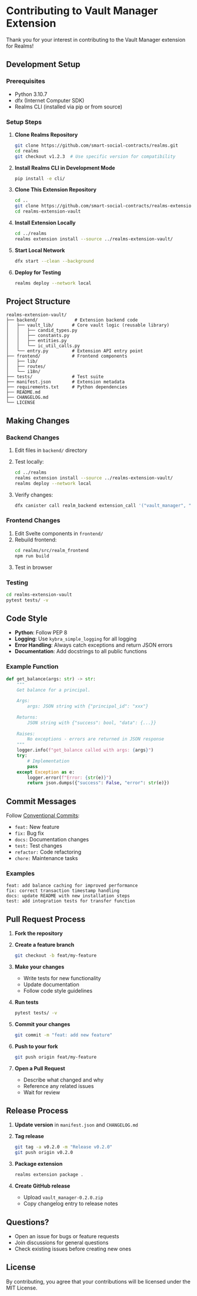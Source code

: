 # Contributing to Vault Manager Extension

Thank you for your interest in contributing to the Vault Manager extension for Realms!

## Development Setup

### Prerequisites
- Python 3.10.7
- dfx (Internet Computer SDK)
- Realms CLI (installed via pip or from source)

### Setup Steps

1. **Clone Realms Repository**
   ```bash
   git clone https://github.com/smart-social-contracts/realms.git
   cd realms
   git checkout v1.2.3  # Use specific version for compatibility
   ```

2. **Install Realms CLI in Development Mode**
   ```bash
   pip install -e cli/
   ```

3. **Clone This Extension Repository**
   ```bash
   cd ..
   git clone https://github.com/smart-social-contracts/realms-extension-vault.git
   cd realms-extension-vault
   ```

4. **Install Extension Locally**
   ```bash
   cd ../realms
   realms extension install --source ../realms-extension-vault/
   ```

5. **Start Local Network**
   ```bash
   dfx start --clean --background
   ```

6. **Deploy for Testing**
   ```bash
   realms deploy --network local
   ```

## Project Structure

```
realms-extension-vault/
├── backend/              # Extension backend code
│   ├── vault_lib/       # Core vault logic (reusable library)
│   │   ├── candid_types.py
│   │   ├── constants.py
│   │   ├── entities.py
│   │   └── ic_util_calls.py
│   └── entry.py         # Extension API entry point
├── frontend/            # Frontend components
│   ├── lib/
│   ├── routes/
│   └── i18n/
├── tests/               # Test suite
├── manifest.json        # Extension metadata
├── requirements.txt     # Python dependencies
├── README.md
├── CHANGELOG.md
└── LICENSE
```

## Making Changes

### Backend Changes

1. Edit files in `backend/` directory
2. Test locally:
   ```bash
   cd ../realms
   realms extension install --source ../realms-extension-vault/
   realms deploy --network local
   ```

3. Verify changes:
   ```bash
   dfx canister call realm_backend extension_call '("vault_manager", "get_status", "{}")'
   ```

### Frontend Changes

1. Edit Svelte components in `frontend/`
2. Rebuild frontend:
   ```bash
   cd realms/src/realm_frontend
   npm run build
   ```
3. Test in browser

### Testing

```bash
cd realms-extension-vault
pytest tests/ -v
```

## Code Style

- **Python**: Follow PEP 8
- **Logging**: Use `kybra_simple_logging` for all logging
- **Error Handling**: Always catch exceptions and return JSON errors
- **Documentation**: Add docstrings to all public functions

### Example Function

```python
def get_balance(args: str) -> str:
    """
    Get balance for a principal.
    
    Args:
        args: JSON string with {"principal_id": "xxx"}
    
    Returns:
        JSON string with {"success": bool, "data": {...}}
    
    Raises:
        No exceptions - errors are returned in JSON response
    """
    logger.info(f"get_balance called with args: {args}")
    try:
        # Implementation
        pass
    except Exception as e:
        logger.error(f"Error: {str(e)}")
        return json.dumps({"success": False, "error": str(e)})
```

## Commit Messages

Follow [Conventional Commits](https://www.conventionalcommits.org/):

- `feat:` New feature
- `fix:` Bug fix
- `docs:` Documentation changes
- `test:` Test changes
- `refactor:` Code refactoring
- `chore:` Maintenance tasks

### Examples

```
feat: add balance caching for improved performance
fix: correct transaction timestamp handling
docs: update README with new installation steps
test: add integration tests for transfer function
```

## Pull Request Process

1. **Fork the repository**
2. **Create a feature branch**
   ```bash
   git checkout -b feat/my-feature
   ```

3. **Make your changes**
   - Write tests for new functionality
   - Update documentation
   - Follow code style guidelines

4. **Run tests**
   ```bash
   pytest tests/ -v
   ```

5. **Commit your changes**
   ```bash
   git commit -m "feat: add new feature"
   ```

6. **Push to your fork**
   ```bash
   git push origin feat/my-feature
   ```

7. **Open a Pull Request**
   - Describe what changed and why
   - Reference any related issues
   - Wait for review

## Release Process

1. **Update version** in `manifest.json` and `CHANGELOG.md`
2. **Tag release**
   ```bash
   git tag -a v0.2.0 -m "Release v0.2.0"
   git push origin v0.2.0
   ```

3. **Package extension**
   ```bash
   realms extension package .
   ```

4. **Create GitHub release**
   - Upload `vault_manager-0.2.0.zip`
   - Copy changelog entry to release notes

## Questions?

- Open an issue for bugs or feature requests
- Join discussions for general questions
- Check existing issues before creating new ones

## License

By contributing, you agree that your contributions will be licensed under the MIT License.
